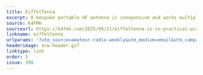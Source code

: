 ```yaml
---
title: EiffelTenna
excerpt: A bespoke portable HF antenna is inexpensive and works multiple bands.
source: K4FMH
sourceurl: https://k4fmh.com/2025/09/11/eiffeltenna-is-in-practical-wireless/
linkname: eiffeltenna
urlparams: '?utm_source=amateur-radio-weekly&utm_medium=email&utm_campaign=newsletter'
headerimage: arw-header.gif
linktype: link
order: 5
issue: 398
---
```


